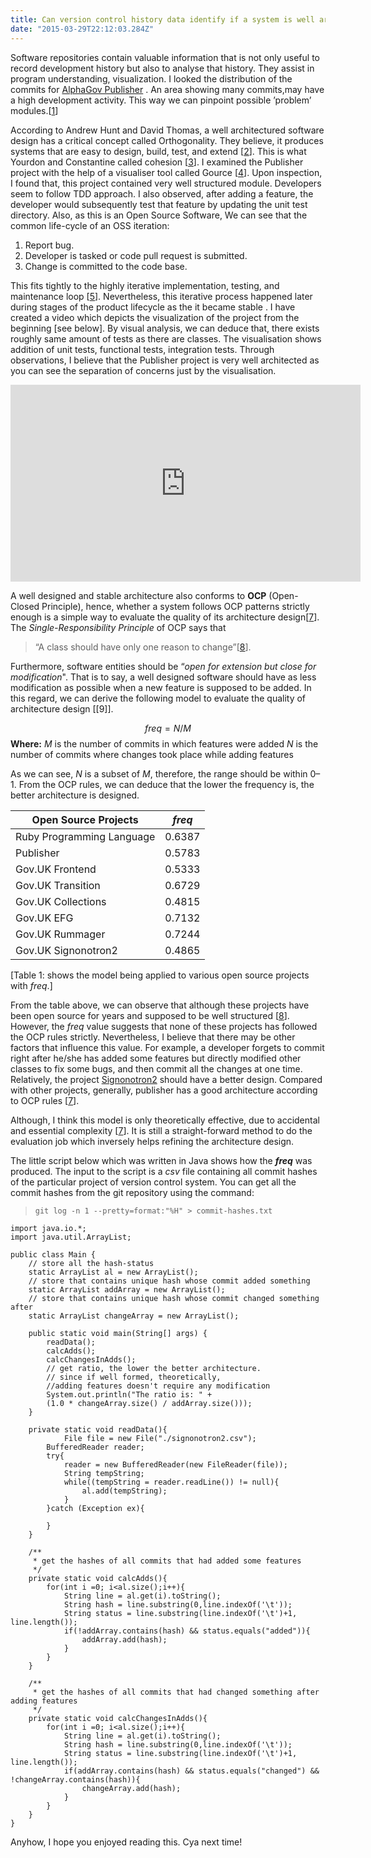 ```yaml
---
title: Can version control history data identify if a system is well architected?
date: "2015-03-29T22:12:03.284Z"
---
```




Software repositories contain valuable information that is not only useful to record development history but also to analyse that history. They assist in program understanding, visualization. I looked the distribution of the commits for [AlphaGov Publisher](https://github.com/alphagov/publisher) . An area showing many commits,may have a high development activity. This way we can pinpoint possible ’problem’ modules.[[1]]

According to Andrew Hunt and David Thomas, a well architectured software design has a critical concept called Orthogonality. They believe, it produces systems that are easy to design, build, test, and extend [[2]]. This is what Yourdon and Constantine called cohesion [[3]]. I examined the Publisher project with the help of a visualiser tool called Gource [[4]]. Upon inspection, I found that, this project contained very well structured module. Developers seem to follow TDD approach. I also observed, after adding a feature, the developer would subsequently test that feature by updating the unit test directory. Also, as this is an Open Source Software, We can see that the common life-cycle of an OSS iteration:

 1. Report bug.
 2. Developer is tasked or code pull request is submitted.
 3. Change is committed to the code base.

This fits tightly to the highly iterative implementation, testing, and maintenance loop [[5]]. Nevertheless, this iterative process happened later during stages of the product lifecycle as the it became stable . I have created a video which depicts the visualization of the project from the beginning [see below]. By visual analysis, we can deduce that, there exists roughly same amount of tests as there are classes. The visualisation shows addition of unit tests, functional tests, integration tests. Through observations, I believe that the Publisher project is very well architected as you can see the separation of concerns just by the visualisation.
<p align="center">
<iframe width="560" height="315" src="https://www.youtube.com/embed/Nm8RbKennWg" frameborder="0" allowfullscreen></iframe>
</p>

A well designed and stable architecture also conforms to **OCP** (Open-Closed Principle), hence, whether a system follows OCP patterns strictly enough is a simple way to evaluate the quality of its architecture design[[7]]. The *Single-Responsibility Principle* of OCP says that 

> “A class should have only one reason to change”[[8]]. 

Furthermore, software entities should be “*open for extension but close for modification*". That is to say, a well designed software should have as less modification as possible when a new feature is supposed to be added. In this regard, we can derive the following model to evaluate the quality of architecture design [[9]].

$$
freq = N/M
$$
**Where:**
$M$ is the number of commits in which features were added
$N$ is the number of commits where changes took place while adding features

As we can see, $N$ is a subset of $M$, therefore, the range should be within 0–1. From the OCP rules, we can deduce that the lower the frequency is, the better architecture is designed.


|**Open Source Projects**        |**$freq$**|
|--------------------------------|---------------|
|Ruby Programming Language       | 0.6387|
|Publisher                       | 0.5783|
|Gov.UK Frontend                 | 0.5333|
|Gov.UK Transition               | 0.6729|
|Gov.UK Collections              | 0.4815|
|Gov.UK EFG                      | 0.7132|
|Gov.UK Rummager                 | 0.7244|
|Gov.UK Signonotron2             | 0.4865|

[Table 1: shows the model being applied to various open source projects with $freq$.]


From the table above, we can observe that although these projects have been open source for years and supposed to be well structured [[8]]. However, the $freq$ value suggests that none of these projects has followed the OCP rules strictly. Nevertheless, I believe that there may be other factors that influence this value. For example, a developer forgets to commit right after he/she has added some features but directly modified other classes to fix some bugs, and then commit all the changes at one time. Relatively, the project [Signonotron2](https://github.com/alphagov/signonotron2) should have a better design. Compared with other projects, generally, publisher has a good architecture according to OCP rules [[7]].

Although, I think this model is only theoretically effective, due to accidental and essential complexity [[7]]. It is still a straight-forward method to do the evaluation job which inversely helps refining the architecture design.

The little script below which was written in Java shows how the **$freq$** was produced. The input to the script is a *csv* file containing all commit hashes of the particular project of version control system. You can get all the commit hashes from the git repository using the command:

> `git log -n 1 --pretty=format:"%H" > commit-hashes.txt`


```java{numberLines: true}
import java.io.*;
import java.util.ArrayList;

public class Main {
    // store all the hash-status
    static ArrayList al = new ArrayList(); 
    // store that contains unique hash whose commit added something
    static ArrayList addArray = new ArrayList();
    // store that contains unique hash whose commit changed something after
    static ArrayList changeArray = new ArrayList();

    public static void main(String[] args) {
        readData();
        calcAdds();
        calcChangesInAdds();
        // get ratio, the lower the better architecture.
        // since if well formed, theoretically, 
        //adding features doesn't require any modification
        System.out.println("The ratio is: " + 
        (1.0 * changeArray.size() / addArray.size()));
    }

    private static void readData(){
            File file = new File("./signonotron2.csv");
        BufferedReader reader;
        try{
            reader = new BufferedReader(new FileReader(file));
            String tempString;
            while((tempString = reader.readLine()) != null){
                al.add(tempString);
            }
        }catch (Exception ex){

        }
    }

    /**
     * get the hashes of all commits that had added some features
     */
    private static void calcAdds(){
        for(int i =0; i<al.size();i++){
            String line = al.get(i).toString();
            String hash = line.substring(0,line.indexOf('\t'));
            String status = line.substring(line.indexOf('\t')+1, line.length());
            if(!addArray.contains(hash) && status.equals("added")){
                addArray.add(hash);
            }
        }
    }

    /**
     * get the hashes of all commits that had changed something after adding features
     */
    private static void calcChangesInAdds(){
        for(int i =0; i<al.size();i++){
            String line = al.get(i).toString();
            String hash = line.substring(0,line.indexOf('\t'));
            String status = line.substring(line.indexOf('\t')+1, line.length());
            if(addArray.contains(hash) && status.equals("changed") && !changeArray.contains(hash)){
                changeArray.add(hash);
            }
        }
    }
}
```

Anyhow, I hope you enjoyed reading this. Cya next time!

  [1]: http://swerl.tudelft.nl/twiki/pub/Main/KoenEgelink/Masters_Thesis_Koen_Egelink_PUBLIC_BANNER.pdf "K. Egelink, Multi-Version Software Analysis to Detect Architectural Mismatches."
  [2]: http://www.amazon.co.uk/The-Pragmatic-Programmer-Andrew-Hunt/dp/020161622X "A. Hunt and D. Thomas, The Pragmatic Programmer: From Journeyman to Master."
  [3]: http://dl.acm.org/citation.cfm?id=578522 "Structured design : fundamentals of a discipline of computer program and systems design"
  [4]: https://github.com/acaudwell/Gource "Gource"
  [5]: http://dl.acm.org/citation.cfm?id=2656440 "Software architecture model driven reverse engineering approach to open source software development"
  [6]: https://www.youtube.com/watch?v=Nm8RbKennWg "Gource on publisher alphagov"
  [7]: https://worrydream.com/refs/Brooks-NoSilverBullet.pdf "Essence and accidents of software engineering"
  [8]: https://www.gov.uk/service-manual/making-software/open-source.html "Using open source software"
